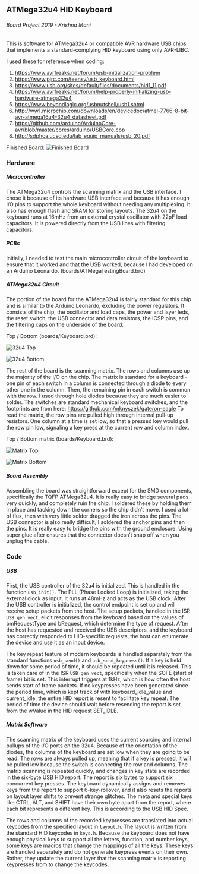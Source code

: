 ## ATMega32u4 HID Keyboard
###### Board Project 2019 - Krishna Mani
This is software for ATMega32u4 or compatible AVR hardware USB chips that implements a standard-complying HID keyboard using only AVR-LIBC.

I used these for reference when coding:

1. https://www.avrfreaks.net/forum/usb-initialization-problem
2. https://www.pjrc.com/teensy/usb_keyboard.html
3. https://www.usb.org/sites/default/files/documents/hid1_11.pdf
4. https://www.avrfreaks.net/forum/help-properly-initializing-usb-hardware-atmega32u4
5. https://www.beyondlogic.org/usbnutshell/usb1.shtml
6. http://ww1.microchip.com/downloads/en/devicedoc/atmel-7766-8-bit-avr-atmega16u4-32u4_datasheet.pdf
7. https://github.com/arduino/ArduinoCore-avr/blob/master/cores/arduino/USBCore.cpp
8. http://sdphca.ucsd.edu/lab_equip_manuals/usb_20.pdf

Finished Board:
![Finished Board](img/keyboard_top.jpg)

### Hardware

##### Microcontroller
The ATMega32u4 controls the scanning matrix and the USB interface. I chose it because of its hardware USB interface and because it has enough I/O pins to support the whole keyboard without needing any multiplexing. It also has enough flash and SRAM for storing layouts. The 32u4 on the keyboard runs at 16mHz from an external crystal oscillator with 22pF load capacitors. It is powered directly from the USB lines with filtering capacitors.
##### PCBs
Initially, I needed to test the main microcontroller circuit of the keyboard to ensure that it worked and that the USB worked, because I had developed on an Arduino Leonardo. (boards/ATMegaTestingBoard.brd)

##### ATMega32u4 Circuit
The portion of the board for the ATMega32u4 is fairly standard for this chip and is similar to the Arduino Leonardo, excluding the power regulators. It consists of the chip, the oscillator and load caps, the power and layer leds, the reset switch, the USB connector and data resistors, the ICSP pins, and the filtering caps on the underside of the board.

Top / Bottom (boards/Keyboard.brd):

![32u4 Top](img/top_32u4.png)

![32u4 Bottom](bot_32u4.png)

The rest of the board is the scanning matrix. The rows and columns use up the majority of the I/O on the chip.
The matrix is standard for a keyboard - one pin of each switch in a column is connected through a diode to every other one in the column. Then, the remaining pin in each switch is common with the row. I used through hole diodes because they are much easier to solder. The switches are standard mechanical keyboard switches, and the footprints are from here: https://github.com/mknyszek/gateron-eagle
To read the matrix, the row pins are pulled high through internal pull-up resistors. One column at a time is set low, so that a pressed key would pull the row pin low, signaling a key press at the current row and column index.

Top / Bottom matrix (boards/Keyboard.brd):

![Matrix Top](img/top_matrix.png)

![Matrix Bottom](bot_matrix.png)

##### Board Assembly
Assembling the board was straightforward except for the SMD components, specifically the TQFP ATMega32u4. It is really easy to bridge several pads very quickly, and completely ruin the chip. I soldered these by holding them in place and tacking down the corners so the chip didn’t move. I used a lot of flux, then with very little solder dragged the iron across the pins. The USB connector is also really difficult, I soldered the anchor pins and then the pins. It is really easy to bridge the pins with the ground enclosure. Using super glue after ensures that the connector doesn’t snap off when you unplug the cable.

### Code
##### USB
First, the USB controller of the 32u4 is initialized. This is handled in the function `usb_init()`. The PLL (Phase Locked Loop) is initialized, taking the external clock as input. It runs at 48mHz and acts as the USB clock. After the USB controller is initialized, the control endpoint is set up and will receive setup packets from the host. The setup packets, handled in the ISR `USB_gen_vect`, elicit responses from the keyboard based on the values of bmRequestType and bRequest, which determine the type of request. After the host has requested and received the USB descriptors, and the keyboard has correctly responded to HID-specific requests, the host can enumerate the device and use it as an input device.

The key repeat feature of modern keyboards is handled separately from the standard functions `usb_send()` and `usb_send_keypress()`. If a key is held down for some period of time, it should be repeated until it is released. This is taken care of in the ISR `USB_gen_vect`, specifically when the SOFE (start of frame) bit is set. This interrupt triggers at 1kHz, which is how often the host sends start of frame packets. If no keypresses have been generated since the period time, which is kept track of with keyboard_idle_value and current_idle, the entire HID report is resent to facilitate key repeat. The period of time the device should wait before resending the report is set from the wValue in the HID request SET_IDLE.
##### Matrix Software
The scanning matrix of the keyboard uses the current sourcing and internal pullups of the I/O ports on the 32u4. Because of the orientation of the diodes, the columns of the keyboard are set low when they are going to be read. The rows are always pulled up, meaning that if a key is pressed, it will be pulled low because the switch is connecting the row and columns. The matrix scanning is repeated quickly, and changes in key state are recorded in the six-byte USB HID report. The report is six bytes to support six concurrent key presses. The keyboard dynamically assigns and removes keys from the report to support 6-key-rollover, and it also resets the reports on layout layer shifts to prevent strange glitches. The meta and special keys like CTRL, ALT, and SHIFT have their own byte apart from the report, where each bit represents a different key. This is according to the USB HID Spec.

The rows and columns of the recorded keypresses are translated into actual keycodes from the specified layout in `layout.h`. The layout is written from the standard HID keycodes in `keys.h`. Because the keyboard does not have enough physical keys to support all the letters, function, and number keys, some keys are macros that change the mappings of all the keys. These keys are handled separately and do not generate keypress events on their own. Rather, they update the current layer that the scanning matrix is reporting keypresses from to change the keycodes.
